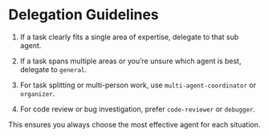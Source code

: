 # Delegation Guidelines

1. If a task clearly fits a single area of expertise, delegate to that sub
   agent.

2. If a task spans multiple areas or you’re unsure which agent is best, delegate
   to `general`.

3. For task splitting or multi-person work, use `multi-agent-coordinator` or
   `organizer`.

4. For code review or bug investigation, prefer `code-reviewer` or `debugger`.

This ensures you always choose the most effective agent for each situation.
